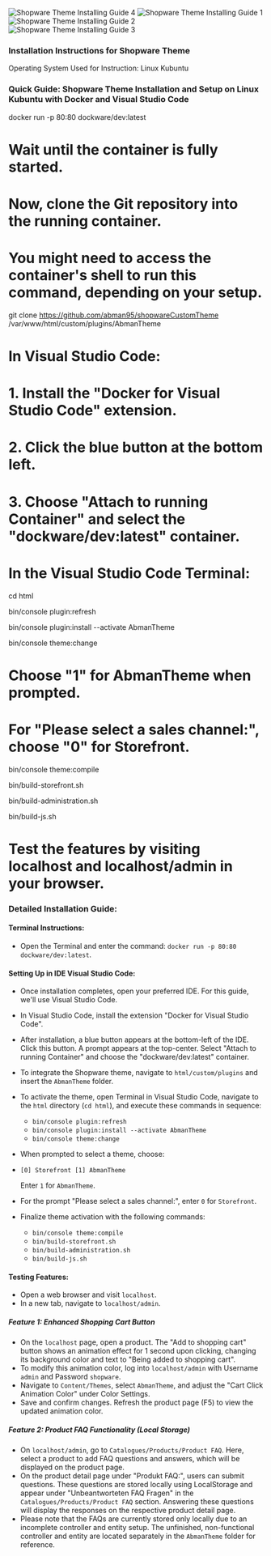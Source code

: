 ![Shopware Theme Installing Guide 4](https://github.com/abman95/shopwareCustomTheme/assets/132164884/4dad7f78-f59f-41a3-ad39-5fc46ebddc45)
![Shopware Theme Installing Guide 1](https://github.com/abman95/shopwareCustomTheme/assets/132164884/1782619a-1fa0-4377-9586-0c03891bcdbe)
![Shopware Theme Installing Guide 2](https://github.com/abman95/shopwareCustomTheme/assets/132164884/e9a67a8f-2e5c-49f6-bba1-472c0d8a1a21)
![Shopware Theme Installing Guide 3](https://github.com/abman95/shopwareCustomTheme/assets/132164884/a1cde54c-644d-4d0b-b654-45aec851167c)

### Installation Instructions for Shopware Theme

Operating System Used for Instruction: Linux Kubuntu

### Quick Guide: Shopware Theme Installation and Setup on Linux Kubuntu with Docker and Visual Studio Code
docker run -p 80:80 dockware/dev:latest

# Wait until the container is fully started.

# Now, clone the Git repository into the running container. 

# You might need to access the container's shell to run this command, depending on your setup.

git clone https://github.com/abman95/shopwareCustomTheme /var/www/html/custom/plugins/AbmanTheme

# In Visual Studio Code:

# 1. Install the "Docker for Visual Studio Code" extension.

# 2. Click the blue button at the bottom left.

# 3. Choose "Attach to running Container" and select the "dockware/dev:latest" container.

# In the Visual Studio Code Terminal:

cd html

bin/console plugin:refresh

bin/console plugin:install --activate AbmanTheme

bin/console theme:change

# Choose "1" for AbmanTheme when prompted.

# For "Please select a sales channel:", choose "0" for Storefront.

bin/console theme:compile

bin/build-storefront.sh

bin/build-administration.sh

bin/build-js.sh

# Test the features by visiting localhost and localhost/admin in your browser.



### Detailed Installation Guide:

#### Terminal Instructions:

-   Open the Terminal and enter the command: `docker run -p 80:80 dockware/dev:latest`.

#### Setting Up in IDE Visual Studio Code:

-   Once installation completes, open your preferred IDE. For this guide, we'll use Visual Studio Code.
-   In Visual Studio Code, install the extension "Docker for Visual Studio Code".
-   After installation, a blue button appears at the bottom-left of the IDE. Click this button. A prompt appears at the top-center. Select "Attach to running Container" and choose the "dockware/dev:latest" container.
-   To integrate the Shopware theme, navigate to `html/custom/plugins` and insert the `AbmanTheme` folder.
-   To activate the theme, open Terminal in Visual Studio Code, navigate to the `html` directory (`cd html`), and execute these commands in sequence:
    -   `bin/console plugin:refresh`
    -   `bin/console plugin:install --activate AbmanTheme`
    -   `bin/console theme:change`
-   When prompted to select a theme, choose:
-   
    `[0] Storefront
    [1] AbmanTheme`

    Enter `1` for `AbmanTheme`.
-   For the prompt "Please select a sales channel:", enter `0` for `Storefront`.
-   Finalize theme activation with the following commands:
    -   `bin/console theme:compile`
    -   `bin/build-storefront.sh`
    -   `bin/build-administration.sh`
    -   `bin/build-js.sh`

#### Testing Features:

-   Open a web browser and visit `localhost`.
-   In a new tab, navigate to `localhost/admin`.

##### Feature 1: Enhanced Shopping Cart Button

-   On the `localhost` page, open a product. The "Add to shopping cart" button shows an animation effect for 1 second upon clicking, changing its background color and text to "Being added to shopping cart".
-   To modify this animation color, log into `localhost/admin` with Username `admin` and Password `shopware`.
-   Navigate to `Content/Themes`, select `AbmanTheme`, and adjust the "Cart Click Animation Color" under Color Settings.
-   Save and confirm changes. Refresh the product page (F5) to view the updated animation color.

##### Feature 2: Product FAQ Functionality (Local Storage)

-   On `localhost/admin`, go to `Catalogues/Products/Product FAQ`. Here, select a product to add FAQ questions and answers, which will be displayed on the product page.
-   On the product detail page under "Produkt FAQ:", users can submit questions. These questions are stored locally using LocalStorage and appear under "Unbeantworteten FAQ Fragen" in the `Catalogues/Products/Product FAQ` section. Answering these questions will display the responses on the respective product detail page.
-   Please note that the FAQs are currently stored only locally due to an incomplete controller and entity setup. The unfinished, non-functional controller and entity are located separately in the `AbmanTheme` folder for reference.
